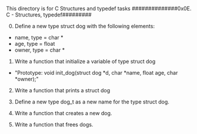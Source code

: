 This directory is for C Structures and typedef tasks
##############0x0E. C - Structures, typedef#########

0. Define a new type struct dog with the following elements:
 - name, type = char *
 - age, type = float
 - owner, type = char *

1. Write a function that initialize a variable of type struct dog
 - "Prototype: void init_dog(struct dog *d, char *name, float age, char *owner);"

2. Write a function that prints a struct dog

3. Define a new type dog_t as a new name for the type struct dog.

4. Write a function that creates a new dog.

5. Write a function that frees dogs.

